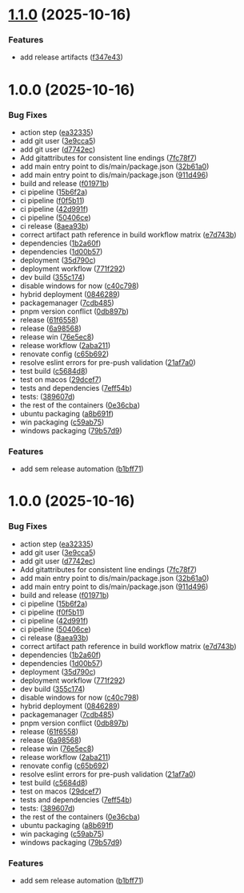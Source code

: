 # [1.1.0](https://github.com/rumankazi/noter/compare/v1.0.0...v1.1.0) (2025-10-16)


### Features

* add release artifacts ([f347e43](https://github.com/rumankazi/noter/commit/f347e4380a87de351291517868d6511da7d622cf))

# 1.0.0 (2025-10-16)


### Bug Fixes

* action step ([ea32335](https://github.com/rumankazi/noter/commit/ea32335a7e4e6d186c1310c8a577894b2d3d3966))
* add git user ([3e9cca5](https://github.com/rumankazi/noter/commit/3e9cca5f2771cbbf5091f5c44bec858049ae046b))
* add git user ([d7742ec](https://github.com/rumankazi/noter/commit/d7742ecf1ba487d390cefeadc3f3e96e36a3fc91))
* Add gitattributes for consistent line endings ([7fc78f7](https://github.com/rumankazi/noter/commit/7fc78f78081e76676d4483114200a9d4d286abb9))
* add main entry point to dis/main/package.json ([32b61a0](https://github.com/rumankazi/noter/commit/32b61a06d7edb8b3809558e975ddc1bb1d4e09c5))
* add main entry point to dis/main/package.json ([911d496](https://github.com/rumankazi/noter/commit/911d496072b1b76e09c26b97524a4c9bc6ef3f63))
* build and release ([f01971b](https://github.com/rumankazi/noter/commit/f01971b62942e502e791fd9d23a0b2658f6886a1))
* ci pipeline ([15b6f2a](https://github.com/rumankazi/noter/commit/15b6f2a2da81f5ed7cd7724067786c927ee2aa68))
* ci pipeline ([f0f5b11](https://github.com/rumankazi/noter/commit/f0f5b1190028b6c16d9e91ad25595d8a5c3aa43c))
* ci pipeline ([42d991f](https://github.com/rumankazi/noter/commit/42d991f2dcc35db61f04cfe6cbaa9d617c2378c9))
* ci pipeline ([50406ce](https://github.com/rumankazi/noter/commit/50406cefc2b437bca83e665a286aa8e70fbc7650))
* ci release ([8aea93b](https://github.com/rumankazi/noter/commit/8aea93bbf65cadc42c3f575cb7f1badb80ff1d5f))
* correct artifact path reference in build workflow matrix ([e7d743b](https://github.com/rumankazi/noter/commit/e7d743bf046d9dd54775b5f8ed0bfba941cde967))
* dependencies ([1b2a60f](https://github.com/rumankazi/noter/commit/1b2a60fb702ff4ff5d9de60133a1dd886b6a1193))
* dependencies ([1d00b57](https://github.com/rumankazi/noter/commit/1d00b57e9685edc13e356e47366924964599aa81))
* deployment ([35d790c](https://github.com/rumankazi/noter/commit/35d790cfe7d70d52e1b05a4e50bf03028a236729))
* deployment workflow ([771f292](https://github.com/rumankazi/noter/commit/771f2921ee3b0c3da3d181acf9579f14ccfde94d))
* dev build ([355c174](https://github.com/rumankazi/noter/commit/355c174f603db1522a991dedefede4d70a0958e5))
* disable windows for now ([c40c798](https://github.com/rumankazi/noter/commit/c40c79822a445bd2f0e7b80e9628af30be98fc24))
* hybrid deployment ([0846289](https://github.com/rumankazi/noter/commit/08462892afc160beaa79653d9904ab76fb0e1e1e))
* packagemanager ([7cdb485](https://github.com/rumankazi/noter/commit/7cdb4850207afe7ed36afc023aea0df9fe0c545b))
* pnpm version conflict ([0db897b](https://github.com/rumankazi/noter/commit/0db897b392c08f7102ff65fd991409b54c113d2a))
* release ([61f6558](https://github.com/rumankazi/noter/commit/61f655870d4faf73687e1fb01ec2b9854044c766))
* release ([6a98568](https://github.com/rumankazi/noter/commit/6a9856883864afdb54c7d6799a6d6a4efef31505))
* release win ([76e5ec8](https://github.com/rumankazi/noter/commit/76e5ec84c69c4ef4246594e8a3796e0afcd78ae9))
* release workflow ([2aba211](https://github.com/rumankazi/noter/commit/2aba21181f3e7a8764b55d1a7bd763614a2d810f))
* renovate config ([c65b692](https://github.com/rumankazi/noter/commit/c65b69277dbaa5b1163ed0fa2185b4e14c964035))
* resolve eslint errors for pre-push validation ([21af7a0](https://github.com/rumankazi/noter/commit/21af7a07d11574ec93e939f71085134b9a11c218))
* test build ([c5684d8](https://github.com/rumankazi/noter/commit/c5684d878c55b877f27529eeba2adafa763c75e0))
* test on macos ([29dcef7](https://github.com/rumankazi/noter/commit/29dcef78ae9e26c5d07579b8d189c7dfd4b5d5ba))
* tests and dependencies ([7eff54b](https://github.com/rumankazi/noter/commit/7eff54bde5eab94c1d1e02839f1533a0d0c67a84))
* tests: ([389607d](https://github.com/rumankazi/noter/commit/389607d6f36252d3e1987d9067dc854491dcfc33))
* the rest of the containers ([0e36cba](https://github.com/rumankazi/noter/commit/0e36cba65c89322b4724ed393512275ed4932601))
* ubuntu packaging ([a8b691f](https://github.com/rumankazi/noter/commit/a8b691fa64d3e9d72b3efa4a1023c485175fcb1f))
* win packaging ([c59ab75](https://github.com/rumankazi/noter/commit/c59ab75a74f0fa9155a9b0eac6321dd7c54be2e7))
* windows packaging ([79b57d9](https://github.com/rumankazi/noter/commit/79b57d979dd889ebfed5561b74d7d41350ded574))


### Features

* add sem release automation ([b1bff71](https://github.com/rumankazi/noter/commit/b1bff71e5f2d99e6429400890267f72626e0baa2))

# 1.0.0 (2025-10-16)


### Bug Fixes

* action step ([ea32335](https://github.com/rumankazi/noter/commit/ea32335a7e4e6d186c1310c8a577894b2d3d3966))
* add git user ([3e9cca5](https://github.com/rumankazi/noter/commit/3e9cca5f2771cbbf5091f5c44bec858049ae046b))
* add git user ([d7742ec](https://github.com/rumankazi/noter/commit/d7742ecf1ba487d390cefeadc3f3e96e36a3fc91))
* Add gitattributes for consistent line endings ([7fc78f7](https://github.com/rumankazi/noter/commit/7fc78f78081e76676d4483114200a9d4d286abb9))
* add main entry point to dis/main/package.json ([32b61a0](https://github.com/rumankazi/noter/commit/32b61a06d7edb8b3809558e975ddc1bb1d4e09c5))
* add main entry point to dis/main/package.json ([911d496](https://github.com/rumankazi/noter/commit/911d496072b1b76e09c26b97524a4c9bc6ef3f63))
* build and release ([f01971b](https://github.com/rumankazi/noter/commit/f01971b62942e502e791fd9d23a0b2658f6886a1))
* ci pipeline ([15b6f2a](https://github.com/rumankazi/noter/commit/15b6f2a2da81f5ed7cd7724067786c927ee2aa68))
* ci pipeline ([f0f5b11](https://github.com/rumankazi/noter/commit/f0f5b1190028b6c16d9e91ad25595d8a5c3aa43c))
* ci pipeline ([42d991f](https://github.com/rumankazi/noter/commit/42d991f2dcc35db61f04cfe6cbaa9d617c2378c9))
* ci pipeline ([50406ce](https://github.com/rumankazi/noter/commit/50406cefc2b437bca83e665a286aa8e70fbc7650))
* ci release ([8aea93b](https://github.com/rumankazi/noter/commit/8aea93bbf65cadc42c3f575cb7f1badb80ff1d5f))
* correct artifact path reference in build workflow matrix ([e7d743b](https://github.com/rumankazi/noter/commit/e7d743bf046d9dd54775b5f8ed0bfba941cde967))
* dependencies ([1b2a60f](https://github.com/rumankazi/noter/commit/1b2a60fb702ff4ff5d9de60133a1dd886b6a1193))
* dependencies ([1d00b57](https://github.com/rumankazi/noter/commit/1d00b57e9685edc13e356e47366924964599aa81))
* deployment ([35d790c](https://github.com/rumankazi/noter/commit/35d790cfe7d70d52e1b05a4e50bf03028a236729))
* deployment workflow ([771f292](https://github.com/rumankazi/noter/commit/771f2921ee3b0c3da3d181acf9579f14ccfde94d))
* dev build ([355c174](https://github.com/rumankazi/noter/commit/355c174f603db1522a991dedefede4d70a0958e5))
* disable windows for now ([c40c798](https://github.com/rumankazi/noter/commit/c40c79822a445bd2f0e7b80e9628af30be98fc24))
* hybrid deployment ([0846289](https://github.com/rumankazi/noter/commit/08462892afc160beaa79653d9904ab76fb0e1e1e))
* packagemanager ([7cdb485](https://github.com/rumankazi/noter/commit/7cdb4850207afe7ed36afc023aea0df9fe0c545b))
* pnpm version conflict ([0db897b](https://github.com/rumankazi/noter/commit/0db897b392c08f7102ff65fd991409b54c113d2a))
* release ([61f6558](https://github.com/rumankazi/noter/commit/61f655870d4faf73687e1fb01ec2b9854044c766))
* release ([6a98568](https://github.com/rumankazi/noter/commit/6a9856883864afdb54c7d6799a6d6a4efef31505))
* release win ([76e5ec8](https://github.com/rumankazi/noter/commit/76e5ec84c69c4ef4246594e8a3796e0afcd78ae9))
* release workflow ([2aba211](https://github.com/rumankazi/noter/commit/2aba21181f3e7a8764b55d1a7bd763614a2d810f))
* renovate config ([c65b692](https://github.com/rumankazi/noter/commit/c65b69277dbaa5b1163ed0fa2185b4e14c964035))
* resolve eslint errors for pre-push validation ([21af7a0](https://github.com/rumankazi/noter/commit/21af7a07d11574ec93e939f71085134b9a11c218))
* test build ([c5684d8](https://github.com/rumankazi/noter/commit/c5684d878c55b877f27529eeba2adafa763c75e0))
* test on macos ([29dcef7](https://github.com/rumankazi/noter/commit/29dcef78ae9e26c5d07579b8d189c7dfd4b5d5ba))
* tests and dependencies ([7eff54b](https://github.com/rumankazi/noter/commit/7eff54bde5eab94c1d1e02839f1533a0d0c67a84))
* tests: ([389607d](https://github.com/rumankazi/noter/commit/389607d6f36252d3e1987d9067dc854491dcfc33))
* the rest of the containers ([0e36cba](https://github.com/rumankazi/noter/commit/0e36cba65c89322b4724ed393512275ed4932601))
* ubuntu packaging ([a8b691f](https://github.com/rumankazi/noter/commit/a8b691fa64d3e9d72b3efa4a1023c485175fcb1f))
* win packaging ([c59ab75](https://github.com/rumankazi/noter/commit/c59ab75a74f0fa9155a9b0eac6321dd7c54be2e7))
* windows packaging ([79b57d9](https://github.com/rumankazi/noter/commit/79b57d979dd889ebfed5561b74d7d41350ded574))


### Features

* add sem release automation ([b1bff71](https://github.com/rumankazi/noter/commit/b1bff71e5f2d99e6429400890267f72626e0baa2))

